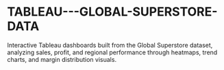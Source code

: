 # TABLEAU---GLOBAL-SUPERSTORE-DATA
Interactive Tableau dashboards built from the Global Superstore dataset, analyzing sales, profit, and regional performance through heatmaps, trend charts, and margin distribution visuals.

